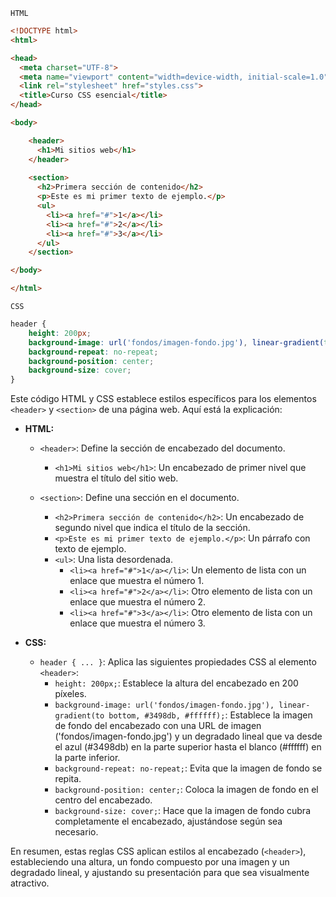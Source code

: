 `HTML`

```html
<!DOCTYPE html>
<html>

<head>
  <meta charset="UTF-8">
  <meta name="viewport" content="width=device-width, initial-scale=1.0">
  <link rel="stylesheet" href="styles.css">
  <title>Curso CSS esencial</title>
</head>

<body>

    <header>
      <h1>Mi sitios web</h1>
    </header>
    
    <section>
      <h2>Primera sección de contenido</h2>
      <p>Este es mi primer texto de ejemplo.</p>
      <ul>
        <li><a href="#">1</a></li>
        <li><a href="#">2</a></li>
        <li><a href="#">3</a></li>
      </ul>
    </section>

</body>

</html>
```
`CSS`

```css
header {
    height: 200px;
    background-image: url('fondos/imagen-fondo.jpg'), linear-gradient(to bottom, #3498db, #ffffff);
    background-repeat: no-repeat;
    background-position: center;
    background-size: cover;
}
```

Este código HTML y CSS establece estilos específicos para los elementos `<header>` y `<section>` de una página web. Aquí está la explicación:

- **HTML:**
  - `<header>`: Define la sección de encabezado del documento.
    - `<h1>Mi sitios web</h1>`: Un encabezado de primer nivel que muestra el título del sitio web.

  - `<section>`: Define una sección en el documento.
    - `<h2>Primera sección de contenido</h2>`: Un encabezado de segundo nivel que indica el título de la sección.
    - `<p>Este es mi primer texto de ejemplo.</p>`: Un párrafo con texto de ejemplo.
    - `<ul>`: Una lista desordenada.
      - `<li><a href="#">1</a></li>`: Un elemento de lista con un enlace que muestra el número 1.
      - `<li><a href="#">2</a></li>`: Otro elemento de lista con un enlace que muestra el número 2.
      - `<li><a href="#">3</a></li>`: Otro elemento de lista con un enlace que muestra el número 3.

- **CSS:**
  - `header { ... }`: Aplica las siguientes propiedades CSS al elemento `<header>`:
    - `height: 200px;`: Establece la altura del encabezado en 200 píxeles.
    - `background-image: url('fondos/imagen-fondo.jpg'), linear-gradient(to bottom, #3498db, #ffffff);`: Establece la imagen de fondo del encabezado con una URL de imagen ('fondos/imagen-fondo.jpg') y un degradado lineal que va desde el azul (#3498db) en la parte superior hasta el blanco (#ffffff) en la parte inferior.
    - `background-repeat: no-repeat;`: Evita que la imagen de fondo se repita.
    - `background-position: center;`: Coloca la imagen de fondo en el centro del encabezado.
    - `background-size: cover;`: Hace que la imagen de fondo cubra completamente el encabezado, ajustándose según sea necesario.

En resumen, estas reglas CSS aplican estilos al encabezado (`<header>`), estableciendo una altura, un fondo compuesto por una imagen y un degradado lineal, y ajustando su presentación para que sea visualmente atractivo.

